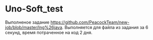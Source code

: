 # Uno-Soft_test
  Выполненое задание https://github.com/PeacockTeam/new-job/blob/master/lng%26java.
  Выполняется для файла из задания за 6 секунд, время потраченное на код 2 дня.
